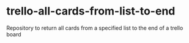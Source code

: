 trello-all-cards-from-list-to-end
=================================

Repository to return all cards from a specified list to the end of a trello board
